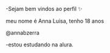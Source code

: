 -Sejam bem vindos ao perfil ✨

meu nome é Anna Luisa, tenho 18 anos 

@annabzerra

-estou estudando na alura.
